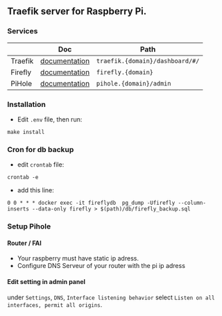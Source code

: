 ## Traefik server for Raspberry Pi.

### Services

|           | Doc                                                                 | Path
|-----------|---------------------------------------------------------------------|-------------------
| Traefik   | [documentation](https://docs.traefik.io/getting-started/concepts/)  | `traefik.{domain}/dashboard/#/`
| Firefly   | [documentation](https://docs.firefly-iii.org/)                      | `firefly.{domain}`
| PiHole    | [documentation](https://docs.pi-hole.net/)                          | `pihole.{domain}/admin`

### Installation

* Edit `.env` file, then run:

```
make install
```

### Cron for db backup

- edit `crontab` file:
```
crontab -e
```

- add this line:
```
0 0 * * * docker exec -it fireflydb  pg_dump -Ufirefly --column-inserts --data-only firefly > $(path)/db/firefly_backup.sql
```

### Setup Pihole

#### Router / FAI

- Your raspberry must have static ip adress.
- Configure DNS Serveur of your router with the pi ip adress


#### Edit setting in admin panel

under `Settings`, `DNS`, `Interface listening behavior` select `Listen on all interfaces, permit all origins`.